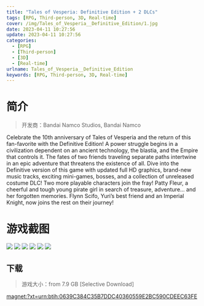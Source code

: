 ```yaml
---
title: "Tales of Vesperia: Definitive Edition + 2 DLCs"
tags: [RPG, Third-person, 3D, Real-time]
cover: /img/Tales_of_Vesperia__Definitive_Edition/1.jpg
date: 2023-04-11 10:27:56
update: 2023-04-11 10:27:56
categories: 
  - [RPG]
  - [Third-person]
  - [3D]
  - [Real-time]
urlname: Tales_of_Vesperia__Definitive_Edition
keywords: [RPG, Third-person, 3D, Real-time]
---
```

# 简介

> 开发商：Bandai Namco Studios, Bandai Namco

Celebrate the 10th anniversary of Tales of Vesperia and the return of this fan-favorite with the Definitive Edition!
A power struggle begins in a civilization dependent on an ancient technology, the blastia, and the Empire that controls it. The fates of two friends traveling separate paths intertwine in an epic adventure that threatens the existence of all.
Dive into the Definitive version of this game with updated full HD graphics, brand-new music tracks, exciting mini-games, bosses, and a collection of unreleased costume DLC!
Two more playable characters join the fray! Patty Fleur, a cheerful and tough young pirate girl in search of treasure, adventure… and her forgotten memories. Flynn Scifo, Yuri’s best friend and an Imperial Knight, now joins the rest on their journey!

# 游戏截图

![](/img/Tales_of_Vesperia__Definitive_Edition/2.jpg)
![](/img/Tales_of_Vesperia__Definitive_Edition/3.jpg)
![](/img/Tales_of_Vesperia__Definitive_Edition/4.jpg)
![](/img/Tales_of_Vesperia__Definitive_Edition/5.jpg)
![](/img/Tales_of_Vesperia__Definitive_Edition/6.jpg)
![](/img/Tales_of_Vesperia__Definitive_Edition/7.jpg)


## 下载

> 游戏大小：from 7.9 GB [Selective Download]

[magnet:?xt=urn:btih:0639C384C35B7DDC40360559E2BC590CDEEC63FE](magnet:?xt=urn:btih:0639C384C35B7DDC40360559E2BC590CDEEC63FE)